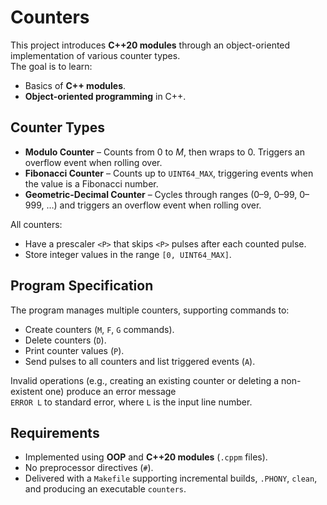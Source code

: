 # Counters

This project introduces **C++20 modules** through an object-oriented implementation of various counter types.  
The goal is to learn:
- Basics of **C++ modules**.
- **Object-oriented programming** in C++.

## Counter Types

- **Modulo Counter** – Counts from 0 to *M*, then wraps to 0. Triggers an overflow event when rolling over.
- **Fibonacci Counter** – Counts up to `UINT64_MAX`, triggering events when the value is a Fibonacci number.
- **Geometric-Decimal Counter** – Cycles through ranges (0–9, 0–99, 0–999, …) and triggers an overflow event when rolling over.

All counters:
- Have a prescaler `<P>` that skips `<P>` pulses after each counted pulse.
- Store integer values in the range `[0, UINT64_MAX]`.

## Program Specification

The program manages multiple counters, supporting commands to:
- Create counters (`M`, `F`, `G` commands).
- Delete counters (`D`).
- Print counter values (`P`).
- Send pulses to all counters and list triggered events (`A`).

Invalid operations (e.g., creating an existing counter or deleting a non-existent one) produce an error message  
`ERROR L` to standard error, where `L` is the input line number.

## Requirements

- Implemented using **OOP** and **C++20 modules** (`.cppm` files).
- No preprocessor directives (`#`).
- Delivered with a `Makefile` supporting incremental builds, `.PHONY`, `clean`, and producing an executable `counters`.

